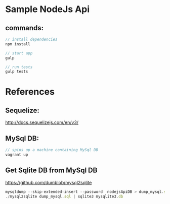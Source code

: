 # Sample NodeJs Api

## commands:
```javascript
// install dependencies
npm install

// start app
gulp

// run tests
gulp tests
```

# References
## Sequelize:
http://docs.sequelizejs.com/en/v3/

## MySql DB:
```javascript
// spins up a machine containing MySql DB
vagrant up
```

## Get Sqlite DB from MySql DB
https://github.com/dumblob/mysql2sqlite
```javascript
mysqldump --skip-extended-insert --password  nodejsApiDB > dump_mysql.sql
./mysql2sqlite dump_mysql.sql | sqlite3 mysqlite3.db
```
